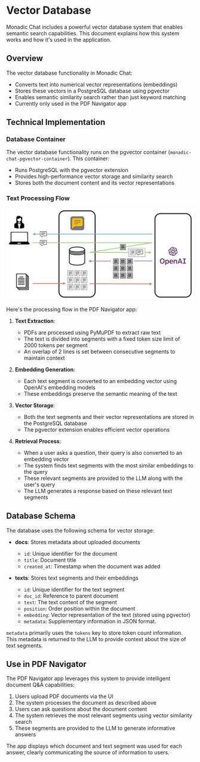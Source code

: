# Vector Database

Monadic Chat includes a powerful vector database system that enables semantic search capabilities. This document explains how this system works and how it's used in the application.

## Overview

The vector database functionality in Monadic Chat:
- Converts text into numerical vector representations (embeddings)
- Stores these vectors in a PostgreSQL database using pgvector
- Enables semantic similarity search rather than just keyword matching
- Currently only used in the PDF Navigator app

## Technical Implementation

### Database Container

The vector database functionality runs on the pgvector container (`monadic-chat-pgvector-container`). This container:
- Runs PostgreSQL with the pgvector extension
- Provides high-performance vector storage and similarity search
- Stores both the document content and its vector representations

### Text Processing Flow

![Vector Database Flow](./assets/images/rag.png ':size=800')

Here's the processing flow in the PDF Navigator app:

1. **Text Extraction**: 
   - PDFs are processed using PyMuPDF to extract raw text
   - The text is divided into segments with a fixed token size limit of 2000 tokens per segment
   - An overlap of 2 lines is set between consecutive segments to maintain context

2. **Embedding Generation**:
   - Each text segment is converted to an embedding vector using OpenAI's embedding models
   - These embeddings preserve the semantic meaning of the text

3. **Vector Storage**:
   - Both the text segments and their vector representations are stored in the PostgreSQL database
   - The pgvector extension enables efficient vector operations

4. **Retrieval Process**:
   - When a user asks a question, their query is also converted to an embedding vector
   - The system finds text segments with the most similar embeddings to the query
   - These relevant segments are provided to the LLM along with the user's query
   - The LLM generates a response based on these relevant text segments

## Database Schema

The database uses the following schema for vector storage:

- **docs**: Stores metadata about uploaded documents
  - `id`: Unique identifier for the document
  - `title`: Document title
  - `created_at`: Timestamp when the document was added

- **texts**: Stores text segments and their embeddings
  - `id`: Unique identifier for the text segment
  - `doc_id`: Reference to parent document
  - `text`: The text content of the segment
  - `position`: Order position within the document
  - `embedding`: Vector representation of the text (stored using pgvector)
  - `metadata`: Supplementary information in JSON format.

`metadata` primarily uses the `tokens` key to store token count information. This metadata is returned to the LLM to provide context about the size of text segments.

## Use in PDF Navigator

The PDF Navigator app leverages this system to provide intelligent document Q&A capabilities:

1. Users upload PDF documents via the UI
2. The system processes the document as described above
3. Users can ask questions about the document content
4. The system retrieves the most relevant segments using vector similarity search
5. These segments are provided to the LLM to generate informative answers

The app displays which document and text segment was used for each answer, clearly communicating the source of information to users.
